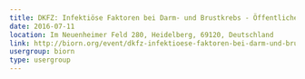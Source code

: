 ```yaml
---
title: DKFZ: Infektiöse Faktoren bei Darm- und Brustkrebs - Öffentlicher Vortrag von Nobelpreisträger Harald zur Hausen
date: 2016-07-11
location: Im Neuenheimer Feld 280, Heidelberg, 69120, Deutschland
link: http://biorn.org/event/dkfz-infektioese-faktoren-bei-darm-und-brustkrebs-oeffentlicher-vortrag-von-nobelpreistraeger-harald-zur-hausen/
usergroup: biorn
type: usergroup
---
```

